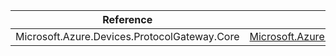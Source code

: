 | Reference | Package | Source |
|---|---|---|
|Microsoft.Azure.Devices.ProtocolGateway.Core|[Microsoft.Azure.Devices.ProtocolGateway.Core](https://www.nuget.org/packages/Microsoft.Azure.Devices.ProtocolGateway.Core)|[Github](https://github.com/Azure/azure-sdk-for-net)|

